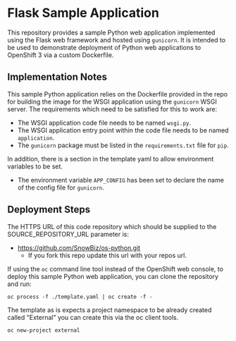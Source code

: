 # Flask Sample Application

This repository provides a sample Python web application implemented using the Flask web framework and hosted using ``gunicorn``. It is intended to be used to demonstrate deployment of Python web applications to OpenShift 3 via a custom Dockerfile. 

## Implementation Notes

This sample Python application relies on the Dockerfile provided in the repo for building the image for the WSGI application using the ``gunicorn`` WSGI server. The requirements which need to be satisfied for this to work are:

* The WSGI application code file needs to be named ``wsgi.py``.
* The WSGI application entry point within the code file needs to be named ``application``.
* The ``gunicorn`` package must be listed in the ``requirements.txt`` file for ``pip``.

In addition, there is a section in the template yaml to allow environment variables to be set.

* The environment variable ``APP_CONFIG`` has been set to declare the name of the config file for ``gunicorn``.

## Deployment Steps

The HTTPS URL of this code repository which should be supplied to the SOURCE_REPOSITORY_URL parameter is:

* https://github.com/SnowBiz/os-python.git
    * If you fork this repo update this url with your repos url.

If using the ``oc`` command line tool instead of the OpenShift web console, to deploy this sample Python web application, you can clone the repository and run:

```
oc process -f ./template.yaml | oc create -f -
```

The template as is expects a project namespace to be already created called "External" you can create this via the oc client tools.
```
oc new-project external
```
